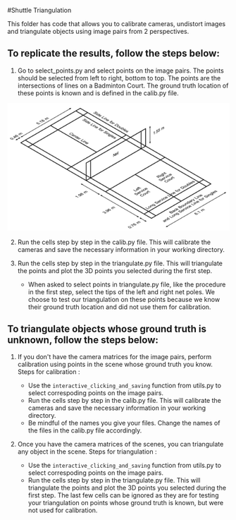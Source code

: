 #Shuttle Triangulation

This folder has code that allows you to calibrate cameras, undistort images and triangulate objects using image pairs from 2 perspectives.

## To replicate the results, follow the steps below:

1. Go to select_points.py and select points on the image pairs. The points should be selected from left to right, bottom to top. The points are the intersections of lines on a Badminton Court. The ground truth location of these points is known and is defined in the calib.py file.

![court_dimensions](Badminton-Court-Dimensions-isometric-image.png)

2. Run the cells step by step in the calib.py file. This will calibrate the cameras and save the necessary information in your working directory.

3. Run the cells step by step in the triangulate.py file. This will triangulate the points and plot the 3D points you selected during the first step.
    - When asked to select points in triangulate.py file, like the procedure in the first step, select the tips of the left and right net poles. We choose to test our triangulation on these points because we know their ground truth location and did not use them for calibration.

## To triangulate objects whose ground truth is unknown, follow the steps below:

1. If you don't have the camera matrices for the image pairs, perform calibration using points in the scene whose ground truth you know. Steps for calibration :
    - Use the `interactive_clicking_and_saving` function from utils.py to select correspoding points on the image pairs. 
    - Run the cells step by step in the calib.py file. This will calibrate the cameras and save the necessary information in your working directory.
    - Be mindful of the names you give your files. Change the names of the files in the calib.py file accordingly.

2. Once you have the camera matrices of the scenes, you can triangulate any object in the scene. Steps for triangulation :
    - Use the `interactive_clicking_and_saving` function from utils.py to select correspoding points on the image pairs. 
    - Run the cells step by step in the triangulate.py file. This will triangulate the points and plot the 3D points you selected during the first step. The last few cells can be ignored as they are for testing your triangulation on points whose ground truth is known, but were not used for calibration.

